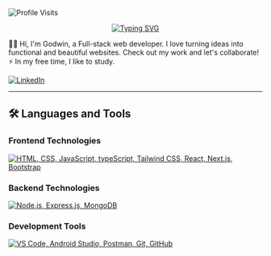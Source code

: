 


<img src="https://komarev.com/ghpvc/?username=ckdonah&color=0969da&label=Profile-Visits&width=26px&style=plastic" alt="Profile Visits" />

<p align="center">
  <a href="https://git.io/typing-svg"><img src="https://readme-typing-svg.demolab.com?font=Fira+Code&size=22&pause=1000&color=0969da&center=true&vCenter=true&width=440&height=45&lines=Full-Stack+Developer;Always+learning+new+things;Still+on+the+journey..." alt="Typing SVG" /></a>
</p>


👨‍💻
Hi, I'm Godwin, a Full-stack web developer. I love turning ideas into functional and beautiful websites. Check out my work and let's collaborate!  
 :zap: In my free time, I like to study.

 [![LinkedIn](https://img.shields.io/badge/LinkedIn-0077B5?style=for-the-badge&logo=linkedin&logoColor=white)](https://www.linkedin.com/in/godwinonah007/)

---


## 🛠️ Languages and Tools

### Frontend Technologies
<p align="start">
  <a href="https://skillicons.dev">
    <img src="https://skillicons.dev/icons?i=html,css,js,ts,tailwindcss,react,nextjs,bootstrap" alt="HTML, CSS, JavaScript, typeScript, Tailwind CSS, React, Next.js, Bootstrap" />
  </a>
</p>

### Backend Technologies
<p align="start">
  <a href="https://skillicons.dev">
    <img src="https://skillicons.dev/icons?i=nodejs,express,mongodb" alt="Node.js, Express.js, MongoDB" />
  </a>
</p>

### Development Tools
<p align="start">
  <a href="https://skillicons.dev">
    <img src="https://skillicons.dev/icons?i=vscode,androidstudio,postman,git,github" alt="VS Code, Android Studio, Postman, Git, GitHub" />
  </a>
</p>











